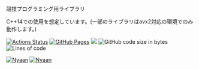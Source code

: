 競技プログラミング用ライブラリ

C++14での使用を想定しています。(一部のライブラリはavx2対応の環境でのみ動作します。)

 [![Actions Status](https://github.com/NyaanNyaan/library/workflows/verify/badge.svg)](https://github.com/NyaanNyaan/library/actions)
 [![GitHub Pages](https://img.shields.io/static/v1?label=GitHub+Pages&message=Nyaan's+Library+&color=brightgreen&logo=github)](https://NyaanNyaan.github.io/library/)
 [![](https://img.shields.io/badge/license-CC0_License-blue.svg)](https://github.com/NyaanNyaan/library/blob/master/LICENSE)
![GitHub code size in bytes](https://img.shields.io/github/languages/code-size/NyaanNyaan/library?style=flat-square)
![Lines of code](https://img.shields.io/tokei/lines/github/NyaanNyaan/library?style=flat-square)

[![Nyaan](https://img.shields.io/endpoint?url=https%3A%2F%2Fatcoder-badges.now.sh%2Fapi%2Fatcoder%2Fjson%2FNyaan)](https://atcoder.jp/users/Nyaan)
[![Nyaan](https://img.shields.io/endpoint?url=https%3A%2F%2Fatcoder-badges.now.sh%2Fapi%2Fcodeforces%2Fjson%2FNyaan)](https://codeforces.com/profile/Nyaan)
